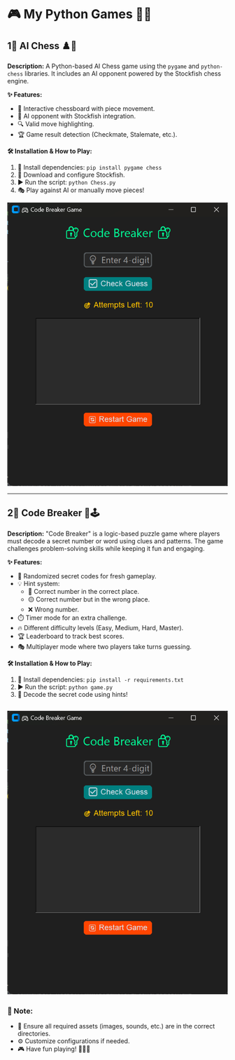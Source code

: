 # 🎮 My Python Games 🚀🔥

## 1⃣ AI Chess ♟️🤖
**Description:** A Python-based AI Chess game using the `pygame` and `python-chess` libraries. It includes an AI opponent powered by the Stockfish chess engine.

**✨ Features:**
- 🎨 Interactive chessboard with piece movement.
- 🤖 AI opponent with Stockfish integration.
- 🔍 Valid move highlighting.
- 🏆 Game result detection (Checkmate, Stalemate, etc.).

**🛠️ Installation & How to Play:**
1. 📅 Install dependencies: `pip install pygame chess`
2. 🔧 Download and configure Stockfish.
3. ▶️ Run the script: `python Chess.py`
4. 🎭 Play against AI or manually move pieces!

![alt text](image.png)

---

## 2⃣ Code Breaker 🔐🕹️
**Description:** "Code Breaker" is a logic-based puzzle game where players must decode a secret number or word using clues and patterns. The game challenges problem-solving skills while keeping it fun and engaging.

**✨ Features:**
- 🎲 Randomized secret codes for fresh gameplay.
- 💡 Hint system: 
  - 🔵 Correct number in the correct place.
  - 🟡 Correct number but in the wrong place.
  - ❌ Wrong number.
- ⏱️ Timer mode for an extra challenge.
- 🔥 Different difficulty levels (Easy, Medium, Hard, Master).
- 🏆 Leaderboard to track best scores.
- 🎭 Multiplayer mode where two players take turns guessing.

**🛠️ Installation & How to Play:**
1. 📅 Install dependencies: `pip install -r requirements.txt`
2. ▶️ Run the script: `python game.py`
3. 🎲 Decode the secret code using hints!

![alt text](image.png)
---

### 📌 Note:
- 🎨 Ensure all required assets (images, sounds, etc.) are in the correct directories.
- ⚙️ Customize configurations if needed.
- 🎮 Have fun playing! 🚀🔥🎉